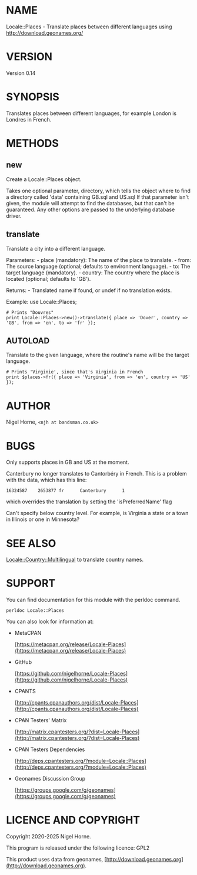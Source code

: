 # NAME

Locale::Places - Translate places between different languages using http://download.geonames.org/

# VERSION

Version 0.14

# SYNOPSIS

Translates places between different languages, for example
London is Londres in French.

# METHODS

## new

Create a Locale::Places object.

Takes one optional parameter, directory,
which tells the object where to find a directory called 'data' containing GB.sql and US.sql
If that parameter isn't given,
the module will attempt to find the databases,
but that can't be guaranteed.
Any other options are passed to the underlying database driver.

## translate

Translate a city into a different language.

Parameters:
\- place (mandatory): The name of the place to translate.
\- from: The source language (optional; defaults to environment language).
\- to: The target language (mandatory).
\- country: The country where the place is located (optional; defaults to 'GB').

Returns:
\- Translated name if found, or undef if no translation exists.

Example:
    use Locale::Places;

    # Prints "Douvres"
    print Locale::Places->new()->translate({ place => 'Dover', country => 'GB', from => 'en', to => 'fr' });

## AUTOLOAD

Translate to the given language, where the routine's name will be the target language.

    # Prints 'Virginie', since that's Virginia in French
    print $places->fr({ place => 'Virginia', from => 'en', country => 'US' });

# AUTHOR

Nigel Horne, `<njh at bandsman.co.uk>`

# BUGS

Only supports places in GB and US at the moment.

Canterbury no longer translates to Cantorbéry in French.
This is a problem with the data, which has this line:

    16324587    2653877 fr      Canterbury      1

which overrides the translation by setting the 'isPreferredName' flag

Can't specify below country level.
For example, is Virginia a state or a town in Illinois or one in Minnesota?

# SEE ALSO

[Locale::Country::Multilingual](https://metacpan.org/pod/Locale%3A%3ACountry%3A%3AMultilingual) to translate country names.

# SUPPORT

You can find documentation for this module with the perldoc command.

    perldoc Locale::Places

You can also look for information at:

- MetaCPAN

    [https://metacpan.org/release/Locale-Places](https://metacpan.org/release/Locale-Places)

- GitHub

    [https://github.com/nigelhorne/Locale-Places](https://github.com/nigelhorne/Locale-Places)

- CPANTS

    [http://cpants.cpanauthors.org/dist/Locale-Places](http://cpants.cpanauthors.org/dist/Locale-Places)

- CPAN Testers' Matrix

    [http://matrix.cpantesters.org/?dist=Locale-Places](http://matrix.cpantesters.org/?dist=Locale-Places)

- CPAN Testers Dependencies

    [http://deps.cpantesters.org/?module=Locale::Places](http://deps.cpantesters.org/?module=Locale::Places)

- Geonames Discussion Group

    [https://groups.google.com/g/geonames](https://groups.google.com/g/geonames)

# LICENCE AND COPYRIGHT

Copyright 2020-2025 Nigel Horne.

This program is released under the following licence: GPL2

This product uses data from geonames, [http://download.geonames.org](http://download.geonames.org).
